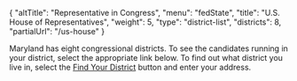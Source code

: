 {
  "altTitle": "Representative in Congress",
  "menu": "fedState",
  "title": "U.S. House of Representatives",
  "weight": 5,
  "type": "district-list",
  "districts": 8,
  "partialUrl": "/us-house"
}

Maryland has eight congressional districts. To see the candidates running in your district, select the appropriate link below. To find out what district you live in, select the [Find Your District][el] button and enter your address.

[el]: http://mdelect.net
